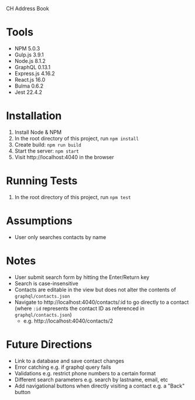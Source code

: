 CH Address Book

# Tools
* NPM 5.0.3
* Gulp.js 3.9.1
* Node.js 8.1.2
* GraphQL 0.13.1
* Express.js 4.16.2
* React.js 16.0
* Bulma 0.6.2
* Jest 22.4.2

# Installation
1. Install Node & NPM
2. In the root directory of this project, run `npm install`
3. Create build: `npm run build`
4. Start the server: `npm start`
5. Visit http://localhost:4040 in the browser

# Running Tests
1. In the root directory of this project, run `npm test`

# Assumptions
* User only searches contacts by name

# Notes
* User submit search form by hitting the Enter/Return key
* Search is case-insensitive
* Contacts are editable in the view but does not alter the contents of `graphql/contacts.json`
* Navigate to http://localhost:4040/contacts/:id to go directly to a contact (where `:id` represents the contact ID as referenced in `graphql/contacts.json`)
    * e.g. http://localhost:4040/contacts/2

# Future Directions
* Link to a database and save contact changes
* Error catching e.g. if graphql query fails
* Validations e.g. restrict phone numbers to a certain format
* Different search parameters e.g. search by lastname, email, etc
* Add navigational buttons when directly visiting a contact e.g. a "Back" button
